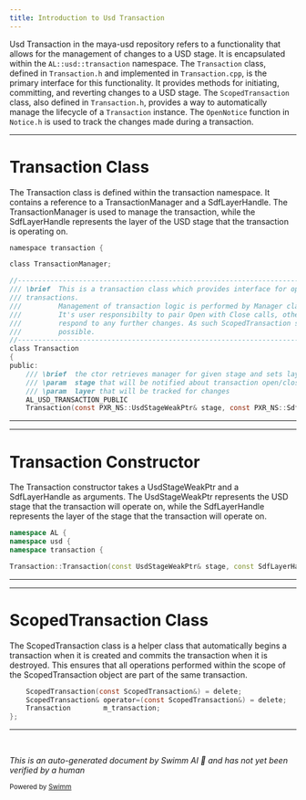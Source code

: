 ```yaml
---
title: Introduction to Usd Transaction
---
```


Usd Transaction in the maya-usd repository refers to a functionality that allows for the management of changes to a USD stage. It is encapsulated within the `AL::usd::transaction` namespace. The `Transaction` class, defined in `Transaction.h` and implemented in `Transaction.cpp`, is the primary interface for this functionality. It provides methods for initiating, committing, and reverting changes to a USD stage. The `ScopedTransaction` class, also defined in `Transaction.h`, provides a way to automatically manage the lifecycle of a `Transaction` instance. The `OpenNotice` function in `Notice.h` is used to track the changes made during a transaction.

<SwmSnippet path="/plugin/al/usdtransaction/AL/usd/transaction/Transaction.h" line="24">

---

# Transaction Class

The Transaction class is defined within the transaction namespace. It contains a reference to a TransactionManager and a SdfLayerHandle. The TransactionManager is used to manage the transaction, while the SdfLayerHandle represents the layer of the USD stage that the transaction is operating on.

```c
namespace transaction {

class TransactionManager;

//----------------------------------------------------------------------------------------------------------------------
/// \brief  This is a transaction class which provides interface for opening and closing
/// transactions.
///         Management of transaction logic is performed by Manager class.
///         It's user responsibilty to pair Open with Close calls, otherwise clients might not
///         respond to any further changes. As such ScopedTransaction should be preferred whenever
///         possible.
//----------------------------------------------------------------------------------------------------------------------
class Transaction
{
public:
    /// \brief  the ctor retrieves manager for given stage and sets layer for tracking
    /// \param  stage that will be notified about transaction open/close
    /// \param  layer that will be tracked for changes
    AL_USD_TRANSACTION_PUBLIC
    Transaction(const PXR_NS::UsdStageWeakPtr& stage, const PXR_NS::SdfLayerHandle& layer);

```

---

</SwmSnippet>

<SwmSnippet path="/plugin/al/usdtransaction/AL/usd/transaction/Transaction.cpp" line="23">

---

# Transaction Constructor

The Transaction constructor takes a UsdStageWeakPtr and a SdfLayerHandle as arguments. The UsdStageWeakPtr represents the USD stage that the transaction will operate on, while the SdfLayerHandle represents the layer of the stage that the transaction will operate on.

```c++
namespace AL {
namespace usd {
namespace transaction {

Transaction::Transaction(const UsdStageWeakPtr& stage, const SdfLayerHandle& layer)
```

---

</SwmSnippet>

<SwmSnippet path="/plugin/al/usdtransaction/AL/usd/transaction/Transaction.h" line="95">

---

# ScopedTransaction Class

The ScopedTransaction class is a helper class that automatically begins a transaction when it is created and commits the transaction when it is destroyed. This ensures that all operations performed within the scope of the ScopedTransaction object are part of the same transaction.

```c
    ScopedTransaction(const ScopedTransaction&) = delete;
    ScopedTransaction& operator=(const ScopedTransaction&) = delete;
    Transaction        m_transaction;
};
```

---

</SwmSnippet>

&nbsp;

_This is an auto-generated document by Swimm AI 🌊 and has not yet been verified by a human_

<SwmMeta version="3.0.0" repo-id="Z2l0aHViJTNBJTNBbWF5YS11c2QlM0ElM0FnaWxhZG5hdm90" repo-name="maya-usd"><sup>Powered by [Swimm](/)</sup></SwmMeta>
